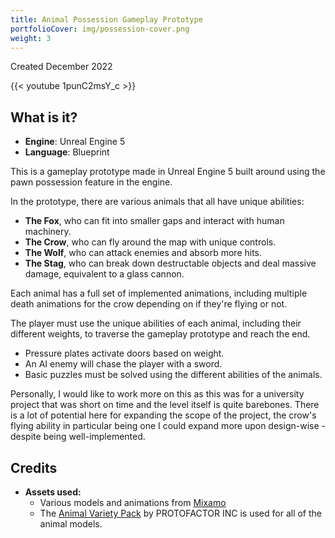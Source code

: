```yaml
---
title: Animal Possession Gameplay Prototype
portfolioCover: img/possession-cover.png
weight: 3
---
```

Created December 2022

{{< youtube 1punC2msY_c >}}

## What is it?

- **Engine**: Unreal Engine 5
- **Language**: Blueprint

This is a gameplay prototype made in Unreal Engine 5 built around using the pawn possession feature in the engine.

In the prototype, there are various animals that all have unique abilities:

- **The Fox**, who can fit into smaller gaps and interact with human machinery.
- **The Crow**, who can fly around the map with unique controls.
- **The Wolf**, who can attack enemies and absorb more hits.
- **The Stag**, who can break down destructable objects and deal massive damage, equivalent to a glass cannon.

Each animal has a full set of implemented animations, including multiple death animations for the crow depending on if they're flying or not.

The player must use the unique abilities of each animal, including their different weights, to traverse the gameplay prototype and reach the end.

- Pressure plates activate doors based on weight.
- An AI enemy will chase the player with a sword.
- Basic puzzles must be solved using the different abilities of the animals.

Personally, I would like to work more on this as this was for a university project that was short on time and the level itself is quite barebones. There is a lot of potential here for expanding the scope of the project, the crow's flying ability in particular being one I could expand more upon design-wise - despite being well-implemented.

## Credits
- **Assets used:**
  - Various models and animations from [Mixamo](https://www.mixamo.com/#/)
  - The [Animal Variety Pack](https://www.unrealengine.com/marketplace/en-US/product/17c2d7d545674204a7644c3c0c4c58ba) by PROTOFACTOR INC is used for all of the animal models.